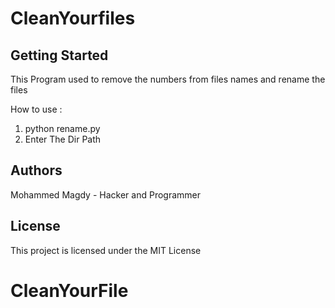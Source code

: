 # CleanYourfiles

## Getting Started

This Program used to remove the numbers from files names and rename the files

How to use :

1. python rename.py
2. Enter The Dir Path 

## Authors

Mohammed Magdy - Hacker and Programmer 


## License

This project is licensed under the MIT License
# CleanYourFile
